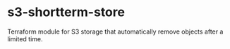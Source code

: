 # s3-shortterm-store

Terraform module for S3 storage that automatically remove objects after a limited time.
